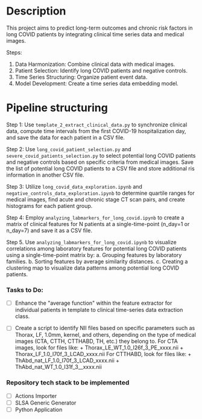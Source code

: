 # Description

This project aims to predict long-term outcomes and chronic risk factors in long COVID patients by integrating clinical time series data and medical images.

Steps:

1. Data Harmonization: Combine clinical data with medical images.
2. Patient Selection: Identify long COVID patients and negative controls.
3. Time Series Structuring: Organize patient event data.
4. Model Development: Create a time series data embedding model.


# Pipeline structuring

Step 1: Use `template_2_extract_clinical_data.py` to synchronize clinical data, compute time intervals from the first COVID-19 hospitalization day, and save the data for each patient in a CSV file.

Step 2: Use `long_covid_patient_selection.py` and `severe_covid_patients_selection.py` to select potential long COVID patients and negative controls based on specific criteria from medical images. Save the list of potential long COVID patients to a CSV file and store additional ris information in another CSV file.

Step 3: Utilize `long_covid_data_exploration.ipynb` and `negative_controls_data_exploration.ipynb` to determine quartile ranges for medical images, find acute and chronic stage CT scan pairs, and create histograms for each patient group.

Step 4: Employ `analyzing_labmarkers_for_long_covid.ipynb` to create a matrix of clinical features for N patients at a single-time-point (n_day=1 or n_day=7) and save it as a CSV file.

Step 5. Use `analyzing_labmarkers_for_long_covid.ipynb` to visualize correlations among laboratory features for potential long COVID patients using a single-time-point matrix by: a. Grouping features by laboratory families. b. Sorting features by average similarity distances. c. Creating a clustering map to visualize data patterns among potential long COVID patients.


### Tasks to Do:
- [ ] Enhance the "average function" within the feature extractor for individual patients in template to clinical time-series data extraction class.
- [ ] Create a script to identify NII files based on specific parameters such as Thorax, LF, 1.0mm, kernel, and others, depending on the type of medical images (CTA, CTTH, CTTHABD, TH, etc.) they belong to.
    For CTA images, look for files like:
        + Thorax_LE_WT_1.0_I26f_3_PE_xxxx.nii
        + Thorax_LF_1.0_I70f_3_LCAD_xxxx.nii
    For CTTHABD, look for files like:
        + ThAbd_nat_LF_1.0_I70f_3_LCAD_xxxx.nii
        + ThAbd_nat_WT_1.0_I31f_3__xxxx.nii




### Repository tech stack to be implemented
- [ ] Actions Importer
- [ ] SLSA Generic Generator
- [ ] Python Application
